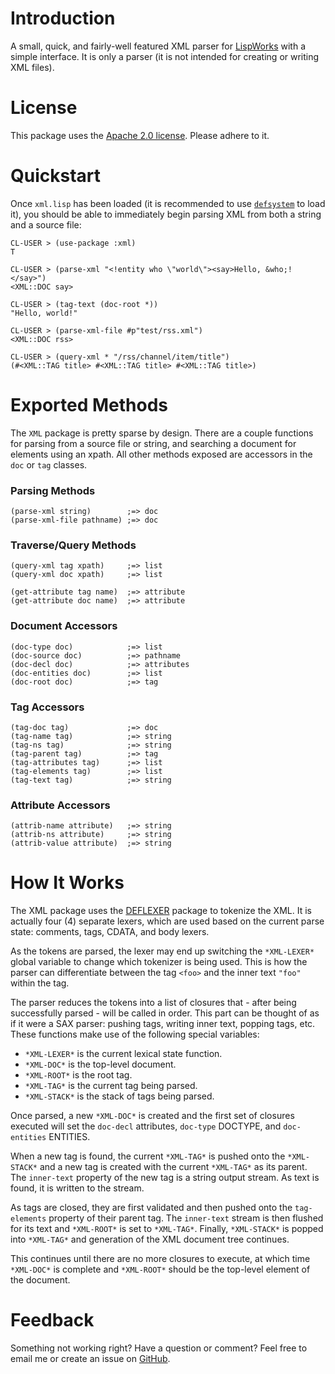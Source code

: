 # Introduction

A small, quick, and fairly-well featured XML parser for [LispWorks](http://www.lispworks.com) with a simple interface. It is only a parser (it is not intended for creating or writing XML files).

# License

This package uses the [Apache 2.0 license](http://www.apache.org/licenses/LICENSE-2.0). Please adhere to it.

# Quickstart

Once `xml.lisp` has been loaded (it is recommended to use [`defsystem`](http://www.lispworks.com/documentation/lw445/LWRM/html/lwref-273.htm) to load it), you should be able to immediately begin parsing XML from both a string and a source file:

	CL-USER > (use-package :xml)
	T

	CL-USER > (parse-xml "<!entity who \"world\"><say>Hello, &who;!</say>")
	<XML::DOC say>

	CL-USER > (tag-text (doc-root *))
	"Hello, world!"

	CL-USER > (parse-xml-file #p"test/rss.xml")
	<XML::DOC rss>

	CL-USER > (query-xml * "/rss/channel/item/title")
	(#<XML::TAG title> #<XML::TAG title> #<XML::TAG title>)

# Exported Methods

The `XML` package is pretty sparse by design. There are a couple functions for parsing from a source file or string, and searching a document for elements using an xpath. All other methods exposed are accessors in the `doc` or `tag` classes.

### Parsing Methods

	(parse-xml string)        ;=> doc
	(parse-xml-file pathname) ;=> doc

### Traverse/Query Methods

	(query-xml tag xpath)     ;=> list
	(query-xml doc xpath)     ;=> list

	(get-attribute tag name)  ;=> attribute
	(get-attribute doc name)  ;=> attribute

### Document Accessors

	(doc-type doc)            ;=> list
	(doc-source doc)          ;=> pathname
	(doc-decl doc)            ;=> attributes
	(doc-entities doc)        ;=> list
	(doc-root doc)            ;=> tag

### Tag Accessors

	(tag-doc tag)             ;=> doc
	(tag-name tag)            ;=> string
	(tag-ns tag)              ;=> string
	(tag-parent tag)          ;=> tag
	(tag-attributes tag)      ;=> list
	(tag-elements tag)        ;=> list
	(tag-text tag)            ;=> string

### Attribute Accessors

	(attrib-name attribute)   ;=> string
	(attrib-ns attribute)     ;=> string
	(attrib-value attribute)  ;=> string

# How It Works

The XML package uses the [DEFLEXER](http://github.com/massung/lexer) package to tokenize the XML. It is actually four (4) separate lexers, which are used based on the current parse state: comments, tags, CDATA, and body lexers.

As the tokens are parsed, the lexer may end up switching the `*XML-LEXER*` global variable to change which tokenizer is being used. This is how the parser can differentiate between the tag `<foo>` and the inner text `"foo"` within the tag.

The parser reduces the tokens into a list of closures that - after being successfully parsed - will be called in order. This part can be thought of as if it were a SAX parser: pushing tags, writing inner text, popping tags, etc. These functions make use of the following special variables:

* `*XML-LEXER*` is the current lexical state function.
* `*XML-DOC*` is the top-level document.
* `*XML-ROOT*` is the root tag.
* `*XML-TAG*` is the current tag being parsed.
* `*XML-STACK*` is the stack of tags being parsed.

Once parsed, a new `*XML-DOC*` is created and the first set of closures executed will set the `doc-decl` attributes, `doc-type` DOCTYPE, and `doc-entities` ENTITIES.

When a new tag is found, the current `*XML-TAG*` is pushed onto the `*XML-STACK*` and a new tag is created with the current `*XML-TAG*` as its parent. The `inner-text` property of the new tag is a string output stream. As text is found, it is written to the stream.

As tags are closed, they are first validated and then pushed onto the `tag-elements` property of their parent tag. The `inner-text` stream is then flushed for its text and `*XML-ROOT*` is set to `*XML-TAG*`. Finally, `*XML-STACK*` is popped into `*XML-TAG*` and generation of the XML document tree continues.

This continues until there are no more closures to execute, at which time `*XML-DOC*` is complete and `*XML-ROOT*` should be the top-level element of the document. 

# Feedback

Something not working right? Have a question or comment? Feel free to email me or create an issue on [GitHub](http://github.com/massung/xml).
